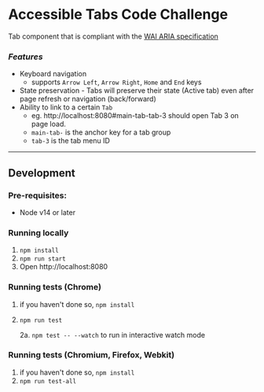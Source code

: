 # Accessible Tabs Code Challenge
Tab component that is compliant with the [WAI ARIA specification](https://www.w3.org/TR/wai-aria-practices-1.1/#tabpanel)

### _Features_
- Keyboard navigation
    - supports `Arrow Left`, `Arrow Right`, `Home` and `End` keys
- State preservation - Tabs will preserve their state (Active tab) even after page refresh or navigation (back/forward)
- Ability to link to a certain `Tab`
    - eg. http://localhost:8080#main-tab-tab-3 should open Tab 3 on page load.
    - `main-tab-` is the anchor key for a tab group
    - `tab-3` is the tab menu ID
____
## Development
### Pre-requisites:
- Node v14 or later
&nbsp;
### Running locally
1. `npm install`
2. `npm run start`
3. Open http://localhost:8080
 
### Running tests (Chrome)
1. if you haven't done so, `npm install`
2. `npm run test` 

    2a. `npm test -- --watch` to run in interactive watch mode
### Running tests (Chromium, Firefox, Webkit)
1. if you haven't done so, `npm install`
2. `npm run test-all` 

